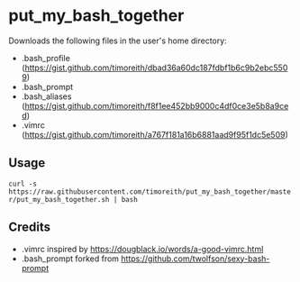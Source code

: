 # put_my_bash_together

Downloads the following files in the user's home directory:

* .bash_profile (https://gist.github.com/timoreith/dbad36a60dc187fdbf1b6c9b2ebc5509)
* .bash_prompt 
* .bash_aliases (https://gist.github.com/timoreith/f8f1ee452bb9000c4df0ce3e5b8a9ced)
* .vimrc (https://gist.github.com/timoreith/a767f181a16b6881aad9f95f1dc5e509)

## Usage

`curl -s https://raw.githubusercontent.com/timoreith/put_my_bash_together/master/put_my_bash_together.sh | bash`

## Credits

* .vimrc inspired by https://dougblack.io/words/a-good-vimrc.html
* .bash_prompt forked from https://github.com/twolfson/sexy-bash-prompt
